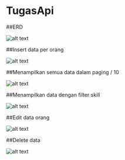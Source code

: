 # TugasApi

##ERD

![alt text](https://i.ibb.co/RHT5BcT/erd-linkedin.png)




##Insert data per orang

![alt text](https://i.ibb.co/K686YSc/insert-data.png)


##Menampilkan semua data dalam paging / 10

![alt text](https://i.ibb.co/5TXwWWn/10-data-perhalaman.png)


##Menampilkan data dengan filter skill

![alt text](https://i.ibb.co/272LRqT/data-filter-skill.png)


##Edit data orang

![alt text](https://i.ibb.co/6ZpFp7y/edit-data.png)


##Delete data

![alt text](https://i.ibb.co/GJD7VX1/hapus-data.png)
